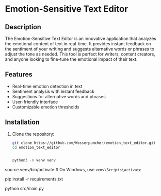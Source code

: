 # Emotion-Sensitive Text Editor

## Description

The Emotion-Sensitive Text Editor is an innovative application that analyzes the emotional content of text in real-time. It provides instant feedback on the sentiment of your writing and suggests alternative words or phrases to adjust the tone as needed. This tool is perfect for writers, content creators, and anyone looking to fine-tune the emotional impact of their text.

## Features

- Real-time emotion detection in text
- Sentiment analysis with instant feedback
- Suggestions for alternative words and phrases
- User-friendly interface
- Customizable emotion thresholds

## Installation

1. Clone the repository:
   ```bash
   git clone https://github.com/Wasserpuncher/emotion_text_editor.git
   cd emotion_text_editor


   python3 -m venv venv
source venv/bin/activate  # On Windows, use `venv\Scripts\activate`

pip install -r requirements.txt

python src/main.py

